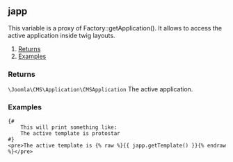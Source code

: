 ## japp

This variable is a proxy of Factory::getApplication(). It allows to access the active application inside twig layouts.     

1. [Returns](#returns)
2. [Examples](#examples)

### Returns <a id="returns"></a>

`\Joomla\CMS\Application\CMSApplication`  The active application.

### Examples <a id="examples"></a>

```twig
{# 
	This will print something like: 
	The active template is protostar
#}
<pre>The active template is {% raw %}{{ japp.getTemplate() }}{% endraw %}</pre>
```